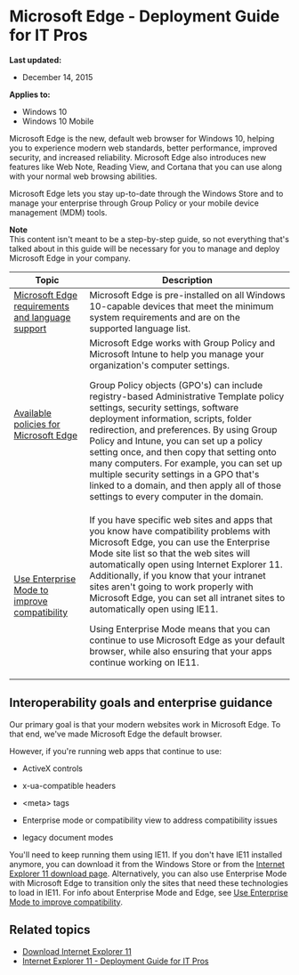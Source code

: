 # Microsoft Edge - Deployment Guide for IT Pros

**Last updated:**

* December 14, 2015

**Applies to:**

* Windows 10
* Windows 10 Mobile


Microsoft Edge is the new, default web browser for Windows 10, helping you to experience modern web standards, better performance, improved security, and increased reliability. Microsoft Edge also introduces new features like Web Note, Reading View, and Cortana that you can use along with your normal web browsing abilities.

Microsoft Edge lets you stay up-to-date through the Windows Store and to manage your enterprise through Group Policy or your mobile device management (MDM) tools.

**Note**  
This content isn't meant to be a step-by-step guide, so not everything that's talked about in this guide will be necessary for you to manage and deploy Microsoft Edge in your company.

| Topic | Description          |
| ------------- | ----------- |
| [Microsoft Edge requirements and language support](hardware_and_software_requirements.md) | Microsoft Edge is pre-installed on all Windows 10-capable devices that meet the minimum system requirements and are on the supported language list.|
| [Available policies for Microsoft Edge](available_policies.md)  | Microsoft Edge works with Group Policy and Microsoft Intune to help you manage your organization's computer settings. <p>Group Policy objects (GPO's) can include registry-based Administrative Template policy settings, security settings, software deployment information, scripts, folder redirection, and preferences. By using Group Policy and Intune, you can set up a policy setting once, and then copy that setting onto many computers. For example, you can set up multiple security settings in a GPO that's linked to a domain, and then apply all of those settings to every computer in the domain. |
| [Use Enterprise Mode to improve compatibility](EmIE_to_improve_compatibility.md) | If you have specific web sites and apps that you know have compatibility problems with Microsoft Edge, you can use the Enterprise Mode site list so that the web sites will automatically open using Internet Explorer 11. Additionally, if you know that your intranet sites aren't going to work properly with Microsoft Edge, you can set all intranet sites to automatically open using IE11. <p>Using Enterprise Mode means that you can continue to use Microsoft Edge as your default browser, while also ensuring that your apps continue working on IE11. |

## Interoperability goals and enterprise guidance

Our primary goal is that your modern websites work in Microsoft Edge. To that end, we've made Microsoft Edge the default browser.

However, if you're running web apps that continue to use:

* ActiveX controls

* x-ua-compatible headers

* &lt;meta&gt; tags

* Enterprise mode or compatibility view to address compatibility issues

* legacy document modes

You'll need to keep running them using IE11. If you don't have IE11 installed anymore, you can download it from the Windows Store or from the [Internet Explorer 11 download page](http://go.microsoft.com/fwlink/p/?linkid=290956). Alternatively, you can also use Enterprise Mode with Microsoft Edge to transition only the sites that need these technologies to load in IE11. For info about Enterprise Mode and Edge, see [Use Enterprise Mode to improve compatibility](EmIE_to_improve_compatibility.md).

## Related topics

* [Download Internet Explorer 11](http://go.microsoft.com/fwlink/p/?linkid=290956)
* [Internet Explorer 11 - Deployment Guide for IT Pros](http://go.microsoft.com/fwlink/?LinkId=618480)

<!--HONumber=May16_HO4-->



